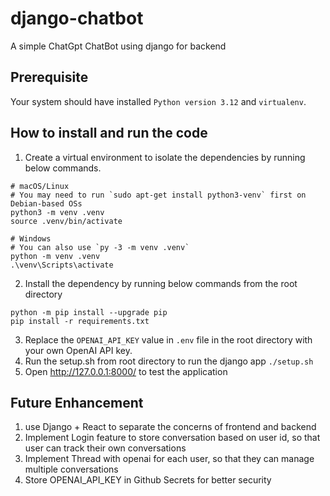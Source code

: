 # django-chatbot
A simple ChatGpt ChatBot using django for backend

## Prerequisite
Your system should have installed ```Python version 3.12``` and ```virtualenv```.

## How to install and run the code
1. Create a virtual environment to isolate the dependencies by running below commands.
```
# macOS/Linux
# You may need to run `sudo apt-get install python3-venv` first on Debian-based OSs
python3 -m venv .venv
source .venv/bin/activate

# Windows
# You can also use `py -3 -m venv .venv`
python -m venv .venv
.\venv\Scripts\activate
```
2. Install the dependency by running below commands from the root directory
```
python -m pip install --upgrade pip
pip install -r requirements.txt
```
3. Replace the ```OPENAI_API_KEY``` value in ```.env``` file in the root directory with your own OpenAI API key.  
4. Run the setup.sh from root directory to run the django app
```./setup.sh```
5. Open http://127.0.0.1:8000/ to test the application

## Future Enhancement
1. use Django + React to separate the concerns of frontend and backend
2. Implement Login feature to store conversation based on user id, so that user can track their own conversations
3. Implement Thread with openai for each user, so that they can manage multiple conversations
4. Store OPENAI_API_KEY in Github Secrets for better security

